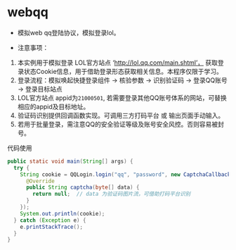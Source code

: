 # webqq
* 模拟web qq登陆协议，模拟登录lol。

* 注意事项：
1. 本实例用于模拟登录 LOL官方站点 ‘http://lol.qq.com/main.shtml’， 获取登录状态Cookie信息，用于借助登录形态获取相关信息。本程序仅限于学习。
2. 登录流程：模拟唤起快捷登录组件 -> 核验参数 -> 识别验证码 -> 登录QQ账号 -> 登录目标站点
3. LOL官方站点 appid为`21000501`, 若需要登录其他QQ账号体系的网站，可替换相应的appid及目标地址。
4. 验证码识别提供回调函数实现。可调用三方打码平台 或 输出页面手动输入。
5. 若用于批量登录，需注意QQ的安全验证等级及账号安全风控。否则容易被封号。

代码使用
```java
public static void main(String[] args) {
  try {
    String cookie = QQLogin.login("qq", "password", new CaptchaCallback() {
      @Override
      public String captcha(byte[] data) {
        return null;  // data 为验证码图片流，可借助打码平台识别
      }
    });
    System.out.println(cookie);
  } catch (Exception e) {
    e.printStackTrace();
  }
}
```
